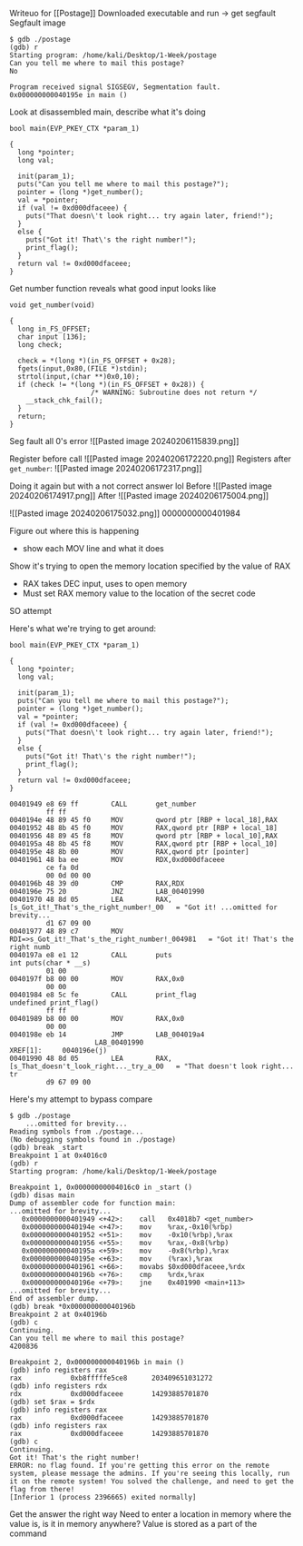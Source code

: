 Writeuo for [[Postage]]
Downloaded executable and run -> get segfault
Segfault image
```
$ gdb ./postage
(gdb) r
Starting program: /home/kali/Desktop/1-Week/postage 
Can you tell me where to mail this postage?
No

Program received signal SIGSEGV, Segmentation fault.
0x000000000040195e in main ()
```

Look at disassembled main, describe what it's doing
```
bool main(EVP_PKEY_CTX *param_1)

{
  long *pointer;
  long val;
  
  init(param_1);
  puts("Can you tell me where to mail this postage?");
  pointer = (long *)get_number();
  val = *pointer;
  if (val != 0xd000dfaceee) {
    puts("That doesn\'t look right... try again later, friend!");
  }
  else {
    puts("Got it! That\'s the right number!");
    print_flag();
  }
  return val != 0xd000dfaceee;
}
```


Get number function reveals what good input looks like
```
void get_number(void)

{
  long in_FS_OFFSET;
  char input [136];
  long check;
  
  check = *(long *)(in_FS_OFFSET + 0x28);
  fgets(input,0x80,(FILE *)stdin);
  strtol(input,(char **)0x0,10);
  if (check != *(long *)(in_FS_OFFSET + 0x28)) {
                    /* WARNING: Subroutine does not return */
    __stack_chk_fail();
  }
  return;
}
```


Seg fault all 0's error
![[Pasted image 20240206115839.png]]


Register before call
![[Pasted image 20240206172220.png]]
Registers after `get_number`:
![[Pasted image 20240206172317.png]]

Doing it again but with a not correct answer lol
Before
![[Pasted image 20240206174917.png]]
After
![[Pasted image 20240206175004.png]]

![[Pasted image 20240206175032.png]]
0000000000401984

Figure out where this is happening
* show each MOV line and what it does

Show it's trying to open the memory location specified by the value of RAX
* RAX takes DEC input, uses to open memory
* Must set RAX memory value to the location of the secret code


SO attempt

Here's what we're trying to get around:
```
bool main(EVP_PKEY_CTX *param_1)

{
  long *pointer;
  long val;
  
  init(param_1);
  puts("Can you tell me where to mail this postage?");
  pointer = (long *)get_number();
  val = *pointer;
  if (val != 0xd000dfaceee) {
    puts("That doesn\'t look right... try again later, friend!");
  }
  else {
    puts("Got it! That\'s the right number!");
    print_flag();
  }
  return val != 0xd000dfaceee;
}
```

```
00401949 e8 69 ff        CALL       get_number                                    
         ff ff
0040194e 48 89 45 f0     MOV        qword ptr [RBP + local_18],RAX
00401952 48 8b 45 f0     MOV        RAX,qword ptr [RBP + local_18]
00401956 48 89 45 f8     MOV        qword ptr [RBP + local_10],RAX
0040195a 48 8b 45 f8     MOV        RAX,qword ptr [RBP + local_10]
0040195e 48 8b 00        MOV        RAX,qword ptr [pointer]
00401961 48 ba ee        MOV        RDX,0xd000dfaceee
         ce fa 0d 
         00 0d 00 00
0040196b 48 39 d0        CMP        RAX,RDX
0040196e 75 20           JNZ        LAB_00401990
00401970 48 8d 05        LEA        RAX,[s_Got_it!_That's_the_right_number!_00   = "Got it! ...omitted for brevity...
         d1 67 09 00
00401977 48 89 c7        MOV        RDI=>s_Got_it!_That's_the_right_number!_004981   = "Got it! That's the right numb
0040197a e8 e1 12        CALL       puts                                             int puts(char * __s)
         01 00
0040197f b8 00 00        MOV        RAX,0x0
         00 00
00401984 e8 5c fe        CALL       print_flag                                       undefined print_flag()
         ff ff
00401989 b8 00 00        MOV        RAX,0x0
         00 00
0040198e eb 14           JMP        LAB_004019a4
                     LAB_00401990                                    XREF[1]:     0040196e(j)  
00401990 48 8d 05        LEA        RAX,[s_That_doesn't_look_right..._try_a_00   = "That doesn't look right... tr
         d9 67 09 00
```



Here's my attempt to bypass compare
```
$ gdb ./postage
	...omitted for brevity...
Reading symbols from ./postage...
(No debugging symbols found in ./postage)
(gdb) break _start
Breakpoint 1 at 0x4016c0
(gdb) r
Starting program: /home/kali/Desktop/1-Week/postage 

Breakpoint 1, 0x00000000004016c0 in _start ()
(gdb) disas main
Dump of assembler code for function main:
...omitted for brevity...
   0x0000000000401949 <+42>:    call   0x4018b7 <get_number>
   0x000000000040194e <+47>:    mov    %rax,-0x10(%rbp)
   0x0000000000401952 <+51>:    mov    -0x10(%rbp),%rax
   0x0000000000401956 <+55>:    mov    %rax,-0x8(%rbp)
   0x000000000040195a <+59>:    mov    -0x8(%rbp),%rax
   0x000000000040195e <+63>:    mov    (%rax),%rax
   0x0000000000401961 <+66>:    movabs $0xd000dfaceee,%rdx
   0x000000000040196b <+76>:    cmp    %rdx,%rax
   0x000000000040196e <+79>:    jne    0x401990 <main+113>
...omitted for brevity...
End of assembler dump.
(gdb) break *0x000000000040196b
Breakpoint 2 at 0x40196b
(gdb) c
Continuing.
Can you tell me where to mail this postage?
4200836

Breakpoint 2, 0x000000000040196b in main ()
(gdb) info registers rax
rax            0xb8fffffe5ce8      203409651031272
(gdb) info registers rdx
rdx            0xd000dfaceee       14293885701870
(gdb) set $rax = $rdx
(gdb) info registers rax
rax            0xd000dfaceee       14293885701870
(gdb) info registers rax
rax            0xd000dfaceee       14293885701870
(gdb) c
Continuing.
Got it! That's the right number!
ERROR: no flag found. If you're getting this error on the remote system, please message the admins. If you're seeing this locally, run it on the remote system! You solved the challenge, and need to get the flag from there!
[Inferior 1 (process 2396665) exited normally]

```


Get the answer the right way
Need to enter a location in memory where the value is, is it in memory anywhere?
Value is stored as a part of the command